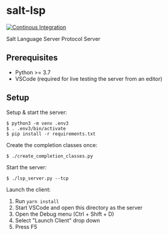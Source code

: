 # salt-lsp

[![Continous Integration](https://github.com/dcermak/salt-lsp/actions/workflows/ci.yml/badge.svg)](https://github.com/dcermak/salt-lsp/actions/workflows/ci.yml)

Salt Language Server Protocol Server


## Prerequisites

- Python >= 3.7
- VSCode (required for live testing the server from an editor)


## Setup

Setup & start the server:

```ShellSession
$ python3 -m venv .env3
$ . .env3/bin/activate
$ pip install -r requirements.txt
```

Create the completion classes once:

```ShellSession
$ ./create_completion_classes.py
```

Start the server:

```ShellSession
$ ./lsp_server.py --tcp
```

Launch the client:

1. Run `yarn install`
2. Start VSCode and open this directory as the server
3. Open the Debug menu (Ctrl + Shift + D)
4. Select "Launch Client" drop down
5. Press F5
